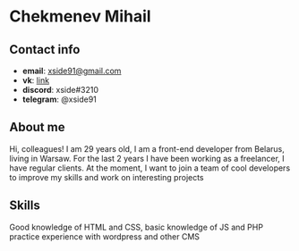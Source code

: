 # Chekmenev Mihail
## Contact info
* **email**: xside91@gmail.com
* **vk**: [link](https://vk.com/michail_check)
* **discord**: xside#3210
* **telegram**: @xside91

## About me

Hi, colleagues! I am 29 years old, I am a front-end developer from Belarus, living in Warsaw. For the last 2 years I have been working as a freelancer, I have regular clients. At the moment, I want to join a team of cool developers to improve my skills and work on interesting projects

## Skills

Good knowledge of HTML and CSS, basic knowledge of JS and PHP practice experience with wordpress and other CMS